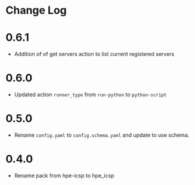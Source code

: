 # Change Log

# 0.6.1

- Addition of of get servers action to list current registered servers

# 0.6.0

- Updated action `runner_type` from `run-python` to `python-script`

# 0.5.0

- Rename `config.yaml` to `config.schema.yaml` and update to use schema.

# 0.4.0

- Rename pack from hpe-icsp to hpe_icsp
